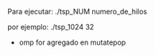 Para ejecutar:
./tsp_NUM numero_de_hilos

por ejemplo: ./tsp_1024 32


- omp for agregado en  mutatepop

